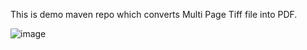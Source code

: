 This is demo maven repo which converts Multi Page Tiff file into PDF.

![image](https://github.com/user-attachments/assets/4773481d-a88c-4109-b7d3-7e6c1c557e66)
